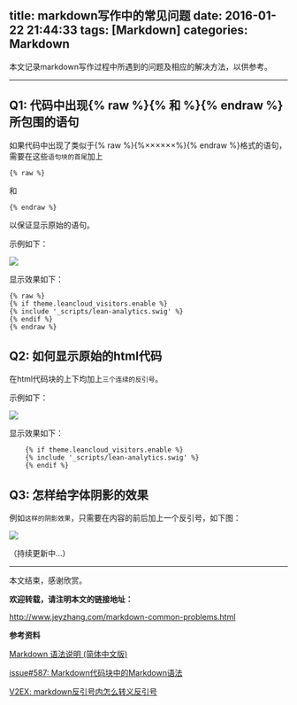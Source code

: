 title: markdown写作中的常见问题
date: 2016-01-22 21:44:33
tags: [Markdown]
categories: Markdown
---

本文记录markdown写作过程中所遇到的问题及相应的解决方法，以供参考。

----------


## Q1: 代码中出现{% raw %}{% 和 %}{% endraw %}所包围的语句 ##

如果代码中出现了类似于{% raw %}{%××××××%}{% endraw %}格式的语句，需要在这些`语句块的首尾`加上

```
{% raw %}
```
和
```
{% endraw %}
```

以保证显示原始的语句。

示例如下：

![](http://i.imgur.com/aYitATq.png)

显示效果如下：

	{% raw %}
	{% if theme.leancloud_visitors.enable %}
	{% include '_scripts/lean-analytics.swig' %}
	{% endif %}
	{% endraw %}

## Q2: 如何显示原始的html代码 ##

在html代码块的上下均加上`三个连续的反引号`。

示例如下：

![](http://i.imgur.com/B1XqXXr.png)

显示效果如下：

```
	{% if theme.leancloud_visitors.enable %}
	{% include '_scripts/lean-analytics.swig' %}
	{% endif %}
```

## Q3: 怎样给字体阴影的效果 ##

例如`这样的阴影效果`，只需要在内容的前后加上一个反引号，如下图：

![](http://i.imgur.com/fr7Fapa.png)

（持续更新中...）

----------

本文结束，感谢欣赏。

**欢迎转载，请注明本文的链接地址：**

http://www.jeyzhang.com/markdown-common-problems.html


**参考资料**

[Markdown 语法说明 (简体中文版)](http://wowubuntu.com/markdown/)

[issue#587: Markdown代码块中的Markdown语法](https://github.com/hexojs/hexo/issues/587)

[V2EX: markdown反引号内怎么转义反引号](https://www.v2ex.com/t/57233)
